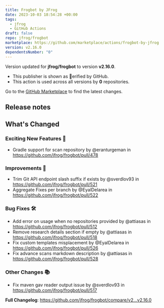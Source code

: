 ```yaml
---
title: Frogbot by JFrog
date: 2023-10-03 18:54:28 +00:00
tags:
  - jfrog
  - GitHub Actions
draft: false
repo: jfrog/frogbot
marketplace: https://github.com/marketplace/actions/frogbot-by-jfrog
version: v2.16.0
dependentsNumber: "0"
---
```



Version updated for **jfrog/frogbot** to version **v2.16.0**.
- This publisher is shown as erified by GitHub.
- This action is used across all versions by **0** repositories.

Go to the [GitHub Marketplace](https://github.com/marketplace/actions/frogbot-by-jfrog) to find the latest changes.

## Release notes

<!-- Release notes generated using configuration in .github/release.yml at v2.16.0 -->

## What's Changed
### Exciting New Features 🎉
* Gradle support for scan repository by @eranturgeman in https://github.com/jfrog/frogbot/pull/478
### Improvements 🌱
* Trim Git API endpoint slash suffix if exists by @sverdlov93 in https://github.com/jfrog/frogbot/pull/521
* Aggregate Fixes per branch by @EyalDelarea in https://github.com/jfrog/frogbot/pull/522
### Bug Fixes 🛠
* Add error on usage when no repositories provided by @attiasas in https://github.com/jfrog/frogbot/pull/512
* Remove research details section if empty by @attiasas in https://github.com/jfrog/frogbot/pull/518
* Fix custom templates misplacement by @EyalDelarea in https://github.com/jfrog/frogbot/pull/526
* Fix advance scans markdown description by @attiasas in https://github.com/jfrog/frogbot/pull/528
### Other Changes 📚
* Fix maven gav reader output issue by @sverdlov93 in https://github.com/jfrog/frogbot/pull/517


**Full Changelog**: https://github.com/jfrog/frogbot/compare/v2...v2.16.0
